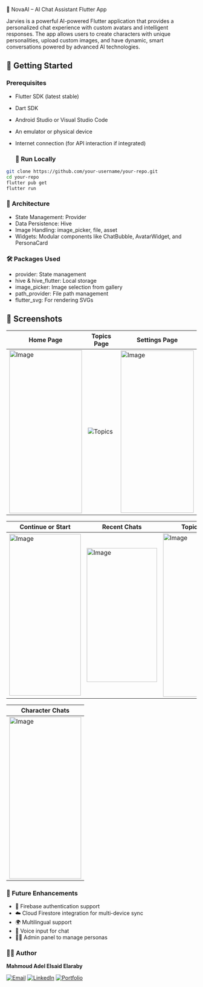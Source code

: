  🤖 NovaAI – AI Chat Assistant Flutter App

Jarvies is a powerful AI-powered Flutter application that provides a personalized chat experience with custom avatars and intelligent responses. The app allows users to create characters with unique personalities, upload custom images, and have dynamic, smart conversations powered by advanced AI technologies.

## 🚀 Getting Started

### Prerequisites
- Flutter SDK (latest stable)

- Dart SDK

- Android Studio or Visual Studio Code

- An emulator or physical device

- Internet connection (for API interaction if integrated)
  ### 🏃 Run Locally

```bash
git clone https://github.com/your-username/your-repo.git
cd your-repo
flutter pub get
flutter run
```

### 🧠 Architecture
- State Management: Provider
- Data Persistence: Hive
- Image Handling: image_picker, file, asset
- Widgets: Modular components like ChatBubble, AvatarWidget, and PersonaCard

### 🛠 Packages Used
- provider: State management
- hive & hive_flutter: Local storage
-  image_picker: Image selection from gallery
-  path_provider: File path management
-  flutter_svg: For rendering SVGs

## 📸 Screenshots

| Home Page | Topics Page | Settings Page |
|-----------|-------------|----------------|
| <img width="192" height="431" alt="Image" src="https://github.com/user-attachments/assets/9687e397-1ac7-44b4-ad6a-c33afdc5c994" />| ![Topics](https://github.com/user-attachments/assets/f99345be-ccbf-47d0-bc91-f9128d6e7bd2) | <img width="193" height="429" alt="Image" src="https://github.com/user-attachments/assets/ac2dac1e-efa8-441a-988f-302aa6a10b4e" /> | 

| Continue or Start | Recent Chats | Topic Chats |
|-------------------|--------------|-------------|
| <img width="189" height="427" alt="Image" src="https://github.com/user-attachments/assets/83096efe-bdd1-4871-9018-4fc473d45830" /> | <img width="186" height="354" alt="Image" src="https://github.com/user-attachments/assets/335aeec4-7cb6-4532-aac8-0adbb67a2809" />|<img width="190" height="432" alt="Image" src="https://github.com/user-attachments/assets/34566d8d-2afd-4620-bab3-101f4b2ea297" /> |

| Character Chats |
|------------------|
| <img width="190" height="428" alt="Image" src="https://github.com/user-attachments/assets/e2844a4d-84ae-47f3-8ac7-f604253ad2db" /> |  |  |


### 🤔 Future Enhancements
- 🔐 Firebase authentication support
- ☁️ Cloud Firestore integration for multi-device sync
- 🌍 Multilingual support
- 🎤 Voice input for chat
- 🧑‍💼 Admin panel to manage personas


### 👨‍💻 Author

**Mahmoud Adel Elsaid Elaraby**

[![Email](https://img.shields.io/badge/Email-elrbyoda@gmail.com-red?style=flat&logo=gmail)](mailto:elrbyoda@gmail.com)
[![LinkedIn](https://img.shields.io/badge/LinkedIn-blue?logo=linkedin&style=flat)](https://www.linkedin.com/in/mahmoud-el-araby-8a8b26347)
[![Portfolio](https://img.shields.io/badge/Portfolio-Visit-green?style=flat&logo=githubpages)](https://11don.github.io/Portfolio/)




